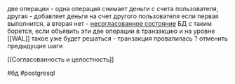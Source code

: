 две операции - одна операция снимает деньги с счета пользователя, другая - добавляет деньги на счет другого пользователя
если первая выполнится, а вторая нет - <u>несогласованное состояние</u>
БД с таким борется, если объявить эти две операции в транзакцию и на уровне 
[[WAL]] такое уже будет решаться - транзакция провалилась ? отменить предыдущие шаги

[[Согласованность и целостность]]

#бд 
#postgresql